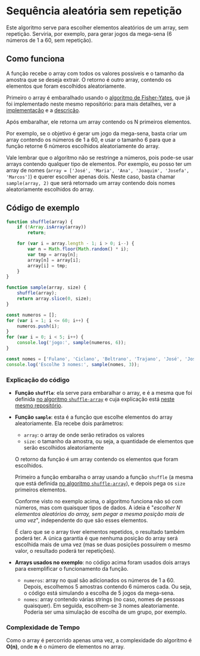 # Sequência aleatória sem repetição

Este algoritmo serve para escolher elementos aleatórios de um array, sem repetição. Serviria, por exemplo, para gerar jogos da mega-sena (6 números de 1 a 60, sem repetição).

## Como funciona

A função recebe o array com todos os valores possíveis e o tamanho da amostra que se deseja extrair. O retorno é outro array, contendo os elementos que foram escolhidos aleatoriamente.

Primeiro o array é embaralhado usando o [algoritmo de Fisher-Yates][1], que já foi implementado neste mesmo repositório: para mais detalhes, ver a [implementação](../shuffle-array/index.js) e a [descrição](../shuffle-array/README.md).

Após embaralhar, ele retorna um array contendo os N primeiros elementos.

Por exemplo, se o objetivo é gerar um jogo da mega-sena, basta criar um array contendo os números de 1 a 60, e usar o tamanho 6 para que a função retorne 6 números escolhidos aleatoriamente do array.

Vale lembrar que o algoritmo não se restringe a números, pois pode-se usar arrays contendo qualquer tipo de elementos. Por exemplo, eu posso ter um array de nomes (`array = ['José', 'Maria', 'Ana', 'Joaquim', 'Josefa', 'Marcos']`) e querer escolher apenas dois. Neste caso, basta chamar `sample(array, 2)` que será retornado um array contendo dois nomes aleatoriamente escolhidos do array.

  [1]: https://en.wikipedia.org/wiki/Fisher%E2%80%93Yates_shuffle "Descrição do algoritmo Fisher-Yates no Wikipedia"

## Código de exemplo

```javascript
function shuffle(array) {
    if (!Array.isArray(array))
        return;

    for (var i = array.length - 1; i > 0; i--) {
        var n = Math.floor(Math.random() * i);
        var tmp = array[n];
        array[n] = array[i];
        array[i] = tmp;
    }
}

function sample(array, size) {
    shuffle(array);
    return array.slice(0, size);
}

const numeros = [];
for (var i = 1; i <= 60; i++) {
    numeros.push(i);
}
for (var i = 0; i < 5; i++) {
    console.log('jogo:', sample(numeros, 6));
}

const nomes = ['Fulano', 'Ciclano', 'Beltrano', 'Trajano', 'José', 'Josefa', 'Maria', 'Ana'];
console.log('Escolhe 3 nomes:', sample(nomes, 3));
```

### Explicação do código

- **Função `shuffle`**: ela serve para embaralhar o array, e é a mesma que foi definida [no algoritmo `shuffle-array`](../shuffle-array/index.js) e cuja explicação está [neste mesmo repositório](../shuffle-array/README.md).

- **Função `sample`**: esta é a função que escolhe elementos do array aleatoriamente. Ela recebe dois parâmetros:

    - `array`: o array de onde serão retirados os valores
    - `size`: o tamanho da amostra, ou seja, a quantidade de elementos que serão escolhidos aleatoriamente

    O retorno da função é um array contendo os elementos que foram escolhidos.

    Primeiro a função embaralha o array usando a função `shuffle` (a mesma que está definida [no algoritmo `shuffle-array`](../shuffle-array/index.js)), e depois pega os `size` primeiros elementos.

    Conforme visto no exemplo acima, o algoritmo funciona não só com números, mas com quaisquer tipos de dados. A ideia é "_escolher N elementos aleatórios do array, sem pegar a mesma posição mais de uma vez_", independente do que são esses elementos.

    É claro que se o array tiver elementos repetidos, o resultado também poderá ter. A única garantia é que nenhuma posição do array será escolhida mais de uma vez (mas se duas posições possuírem o mesmo valor, o resultado poderá ter repetições).

- **Arrays usados no exemplo**: no código acima foram usados dois arrays para exemplificar o funcionamento da função.

    - `numeros`: array no qual são adicionados os números de 1 a 60. Depois, escolhemos 5 amostras contendo 6 números cada. Ou seja, o código está simulando a escolha de 5 jogos da mega-sena.
    - `nomes`: array contendo várias strings (no caso, nomes de pessoas quaisquer). Em seguida, escolhem-se 3 nomes aleatoriamente. Poderia ser uma simulação de escolha de um grupo, por exemplo.

### Complexidade de Tempo

Como o array é percorrido apenas uma vez, a complexidade do algoritmo é **O(n)**, onde **n** é o número de elementos no array.
